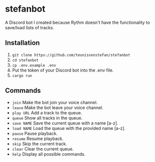 # stefanbot
A Discord bot I created because Rythm doesn't have the functionality to save/load lists of tracks.

## Installation
1. `git clone https://github.com/teunissenstefan/stefanbot`
2. `cd stefanbot`
3. `cp .env.example .env`
4. Put the token of your Discord bot into the .env file.
5. `cargo run`

## Commands
* `join` Make the bot join your voice channel.
* `leave` Make the bot leave your voice channel.
* `play URL` Add a track to the queue.
* `queue` Show all tracks in the queue.
* `save NAME` Save the current queue with a name [a-z].
* `load NAME` Load the queue with the provided name [a-z].
* `pause` Pause playback.
* `resume` Resume playback.
* `skip` Skip the current track.
* `clear` Clear the current queue.
* `help` Display all possible commands.
